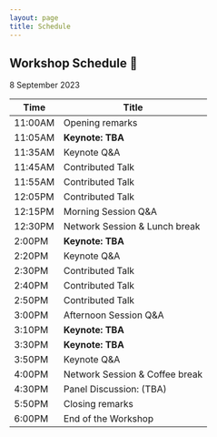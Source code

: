 ```yaml
---
layout: page
title: Schedule
---
```


## Workshop Schedule 📯

8 September 2023

| Time | Title             |
|------|-------------------|
|11:00AM| Opening remarks                                |
|11:05AM| **Keynote: TBA**                                |
|11:35AM| Keynote Q&A                                       |
|11:45AM| Contributed Talk                                 |
|11:55AM| Contributed Talk                                 |
|12:05PM| Contributed Talk                                 |
|12:15PM| Morning Session Q&A                        |
|12:30PM| Network Session & Lunch break      |
|2:00PM| **Keynote: TBA**                                |
|2:20PM| Keynote Q&A                                       |
|2:30PM| Contributed Talk                                 |
|2:40PM| Contributed Talk                                  |
|2:50PM| Contributed Talk                                 |
|3:00PM| Afternoon Session  Q&A                      |
|3:10PM| **Keynote: TBA**                                |
|3:30PM| **Keynote: TBA**                                |
|3:50PM| Keynote Q&A                                       |
|4:00PM| Network Session & Coffee break      |
|4:30PM| Panel Discussion: (TBA)                      |
|5:50PM| Closing remarks                                  |
|6:00PM| End of the Workshop                          |
